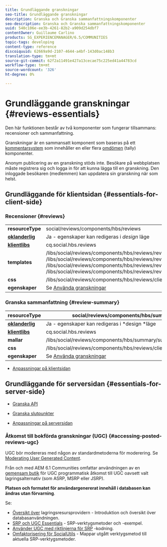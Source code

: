 ```yaml
---
title: Grundläggande granskningar
seo-title: Grundläggande granskningar
description: Granska och Granska sammanfattningskomponenter
seo-description: Granska och Granska sammanfattningskomponenter
uuid: 540c106e-ee3b-4261-82b2-a909d254dbf7
contentOwner: Guillaume Carlino
products: SG_EXPERIENCEMANAGER/6.5/COMMUNITIES
topic-tags: developing
content-type: reference
discoiquuid: 62669a9d-2107-4644-a4bf-143d0ac148b3
translation-type: tm+mt
source-git-commit: 62f2a11491e427a13cecae75c225ed41a44783cd
workflow-type: tm+mt
source-wordcount: '326'
ht-degree: 0%

---
```



# Grundläggande granskningar {#reviews-essentials}

Den här funktionen består av två komponenter som fungerar tillsammans: recensioner och sammanfattning.

Granskningar är en sammansatt komponent som baseras på ett [kommentarsystem](essentials-comments.md) som innehåller en eller flera [omdömen](rating-basics.md) (tally) komponenter.

Anonym publicering av en granskning stöds inte. Besökare på webbplatsen måste registrera sig och logga in för att kunna lägga till en granskning. Den inloggade besökaren (medlemmen) kan uppdatera sin granskning när som helst.

## Grundläggande för klientsidan {#essentials-for-client-side}

### Recensioner {#reviews}

<table>
 <tbody>
  <tr>
   <td> <strong>resourceType</strong></td>
   <td>social/reviews/components/hbs/reviews</td>
  </tr>
  <tr>
   <td> <a href="scf.md#add-or-include-a-communities-component"><strong>oklanderlig</strong></a></td>
   <td>Ja - egenskaper kan redigeras i <i>design </i>läge</td>
  </tr>
  <tr>
   <td> <a href="client-customize.md#clientlibs-for-scf"><strong>klientlibs</strong></a></td>
   <td>cq.social.hbs.reviews</td>
  </tr>
  <tr>
   <td> <strong>templates</strong></td>
   <td> /libs/social/reviews/components/hbs/reviews/reviews.hbs<br /> /libs/social/reviews/components/hbs/reviews/review/review.hbs<br /> /libs/social/reviews/components/hbs/reviews/review/status.hbs<br /> /libs/social/reviews/components/hbs/reviews/review/toolbar.hbs</td>
  </tr>
  <tr>
   <td> <strong>css</strong></td>
   <td> /libs/social/reviews/components/hbs/reviews/clientlibs/review.css</td>
  </tr>
  <tr>
   <td><strong>egenskaper</strong></td>
   <td>Se <a href="reviews.md">Använda granskningar</a></td>
  </tr>
 </tbody>
</table>

### Granska sammanfattning {#review-summary}

| **resourceType** | social/reviews/components/hbs/summary |
|---|---|
| [**oklanderlig**](scf.md#add-or-include-a-communities-component) | Ja - egenskaper kan redigeras i *design *läge |
| [**klientlibs**](client-customize.md#clientlibs-for-scf) | cq.social.hbs.reviews |
| **mallar** | /libs/social/reviews/components/hbs/summary/summary.hbs |
| **css** | /libs/social/reviews/components/hbs/reviews/clientlibs/review.css |
| **egenskaper** | Se [Använda granskningar](reviews.md) |

* [Anpassningar på klientsidan](client-customize.md)

## Grundläggande för serversidan {#essentials-for-server-side}

* [Granska API](https://helpx.adobe.com/experience-manager/6-5/sites/developing/using/reference-materials/javadoc/com/adobe/cq/social/review/client/api/package-summary.html)

* [Granska slutpunkter](https://helpx.adobe.com/experience-manager/6-5/sites/developing/using/reference-materials/javadoc/com/adobe/cq/social/review/client/endpoints/package-summary.html)

* [Anpassningar på serversidan](server-customize.md)

### Åtkomst till bokförda granskningar (UGC) {#accessing-posted-reviews-ugc}

UGC bör modereras med någon av standardmetoderna för moderering.
Se [Moderating User Generated Content](moderate-ugc.md).

Från och med AEM 6.1 Communities omfattar användningen av en [gemensam butik](working-with-srp.md) för UGC programmatisk åtkomst till UGC oavsett valt lagringsalternativ (som ASRP, MSRP eller JSRP).

**Platsen och formatet för användargenererat innehåll i databasen kan ändras utan förvarning**.

Se:

* [Översikt över](srp.md)  lagringsresursprovidern - Introduktion och översikt över databasanvändningen.
* [SRP och UGC Essentials](srp-and-ugc.md) - SRP-verktygsmetoder och -exempel.
* [Använder UGC med riktlinjerna för SRP](accessing-ugc-with-srp.md) -kodning.
* [Omfaktorisering för SocialUtils](socialutils.md) - Mappar utgått verktygsmetod till aktuella SRP-verktygsmetoder.

